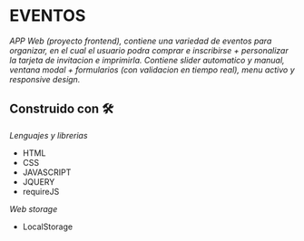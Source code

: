 # EVENTOS

_APP Web (proyecto frontend), contiene una variedad de eventos para organizar,
en el cual el usuario podra comprar e inscribirse + personalizar la tarjeta de invitacion e imprimirla.
Contiene slider automatico y manual, ventana modal + formularios (con validacion en tiempo real), menu activo y responsive design._

## Construido con 🛠️

_Lenguajes y librerias_

* HTML
* CSS
* JAVASCRIPT
* JQUERY
* requireJS

_Web storage_

* LocalStorage



